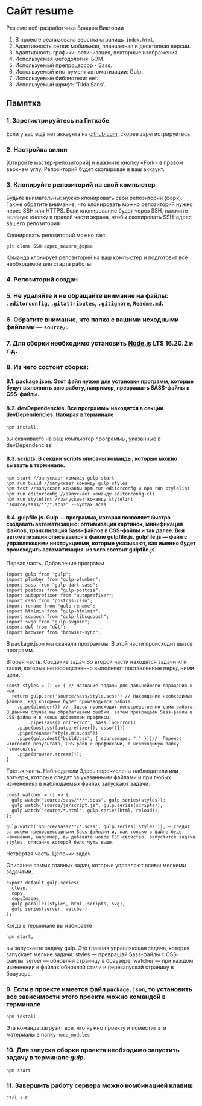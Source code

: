 # Сайт resume

Резюме веб-разработчика Брацюн Виктории

1. В проекте реализована верстка страницы `index.html`.
2. Адаптивность сетки: мобильная, планшетная и десктопная версии.
3. Адаптивность графики: ретинизация, векторные изображения.
4. Используемая методология: БЭМ.
5. Используемый препроцессор - Sass.
6. Используемый инструмент автоматизации: Gulp.
7. Используемые библиотеки: нет.
8. Используемый шрифт: 'Tilda Sans'.

## Памятка

### 1. Зарегистрируйтесь на Гитхабе

Если у вас ещё нет аккаунта на [github.com](https://github.com/join), скорее зарегистрируйтесь.

### 2. Настройка вилки

[Откройте мастер-репозиторий] и нажмите кнопку «Fork» в правом верхнем углу. Репозиторий будет скопирован в ваш аккаунт.

### 3. Клонируйте репозиторий на свой компьютер

Будьте внимательны: нужно клонировать свой репозиторий (форк). Также обратите внимание, что клонировать можно репозиторий нужно через SSH или HTTPS. Если клонирование будет через SSH, нажмите зелёную кнопку в правой части экрана, чтобы скопировать SSH-адрес вашего репозитория:

Клонировать репозиторий можно так:

```
git clone SSH-адрес_вашего_форка
```

Команда клонирует репозиторий на ваш компьютер и подготовит всё необходимое для старта работы.

### 4. Репозиторий создан

### 5. Не удаляйте и не обращайте внимание на файлы: `.editorconfig`, `.gitattributes`, `.gitignore`, `Readme.md`.

### 6. Обратите внимание, что папка с вашими исходными файлами — `source/`.

### 7. Для сборки необходимо установить [Node.js](https://nodejs.org/ru/) LTS 16.20.2 и т.д.


### 8. Из чего состоит сборка:

#### 8.1. package.json. Этот файл нужен для установки программ, которые будут выполнять всю работу, например, превращать SASS-файлы в CSS-файлы. 

#### 8.2. devDependencies. Все программы находятся в секции devDependencies. Набирая в терминале 
```
npm install,
```
вы скачиваете на ваш компьютер программы, указанные в devDependencies.

#### 8.3. scripts. В секции scripts описаны команды, которые можно вызвать в терминале.

```
npm start //запускает команду gulp start 
npm run build //запускает команду gulp styles 
npm test //запускает команды npm run editorconﬁg и npm run stylelint
npm run editorconﬁg //запускает команду editorconﬁg-cli 
npm run stylelint //запускает команду stylelint "source/sass/**/*.scss" --syntax scss

```

#### 8.4. gulpfile.js. Gulp — программа, которая позволяет быстро создавать автоматизацию: оптимизация картинок, минификация файлов, транспиляция Sass-файлов в CSS-файлы и так далее. Вся автоматизация описывается в файле gulpfile.js. gulpfile.js — файл с управляющими инструкциями, которые указывают, как именно будет происходить автоматизация. из чего состоит gulpfile.js.
Первая часть. Добавление программ
```
import gulp from "gulp";
import plumber from "gulp-plumber";
import sass from "gulp-dart-sass";
import postcss from "gulp-postcss";
import autoprefixer from "autoprefixer";
import csso from "postcss-csso";
import rename from "gulp-rename";
import htmlmin from "gulp-htmlmin";
import squoosh from "gulp-libsquoosh";
import svgo from "gulp-svgmin";
import del from "del";
import browser from "browser-sync";
```

В package.json мы скачали программы. В этой части происходит вызов программ. 

Вторая часть. Создание задач
Во второй части находятся задачи или таски, которые непосредственно выполняют поставленные перед ними цели.

```
const styles = () => { // Название задачи для дальнейшего обращения к ней.
  return gulp.src('source/sass/style.scss') // Нахождение необходимых файлов, над которыми будет производится работа.
    .pipe(plumber()) //  Здесь происходит непосредственно сама работа. В данном случае мы обрабатываем ошибки, затем превращаем Sass-файлы в CSS-файлы и в конце добавляем префиксы.
		.pipe(sass().on("error", sass.logError))
    .pipe(postcss([autoprefixer(), csso()]))
    .pipe(rename("style.min.css"))
    .pipe(gulp.dest("build/css", { sourcemaps: "." }))//  Перенос итогового результата, CSS-файл с префиксами, в необходимую папку `source/css`.
    .pipe(browser.stream());
}
```

Третья часть. Наблюдатели
Здесь перечислены наблюдатели или вотчеры, которые следят за указанными файлами и при любых изменениях в наблюдаемых файлах запускают задачи.
```
const watcher = () => {
  gulp.watch("source/sass/**/*.scss", gulp.series(styles));
  gulp.watch("source/js/script.js", gulp.series(scripts));
  gulp.watch("source/*.html", gulp.series(html, reload));
};

gulp.watch('source/sass/**/*.scss', gulp.series('styles')); — следит за всеми препроцессорными Sass-файлами и, как только в файле будет изменения, например, вы добавите новое CSS-свойство, запустится задача styles, описание которой было чуть выше.
```

Четвёртая часть. Цепочки задач

Описание самых главных задач, которые управляют всеми мелкими задачами.

```
export default gulp.series(
  clean,
  copy,
  copyImages,
  gulp.parallel(styles, html, scripts, svg),
  gulp.series(server, watcher)
);

```

Когда в терминале вы набираете 

```
npm start,
```

вы запускаете задачу gulp. Это главная управляющая задача, которая запускает мелкие задачи:
styles — превращай Sass-файлы с CSS-файлы.
server — обновляй страницу в браузере.
watcher — при каждом изменении в файлах обновляй стили и перезапускай страницу в браузере.

### 9. Если в проекте имеется файл `package.json`, то установить все зависимости этого проекта можно командой в терминале

```
npm install
```

Эта команда загрузит все, что нужно проекту и поместит эти материалы в папку `node_modules`

### 10. Для запуска сборки проекта необходимо запустить задачу в терминале _gulp_.

```
npm start
```

### 11. Завершить работу сервера можно комбинацией клавиш

```
Ctrl + C
```
